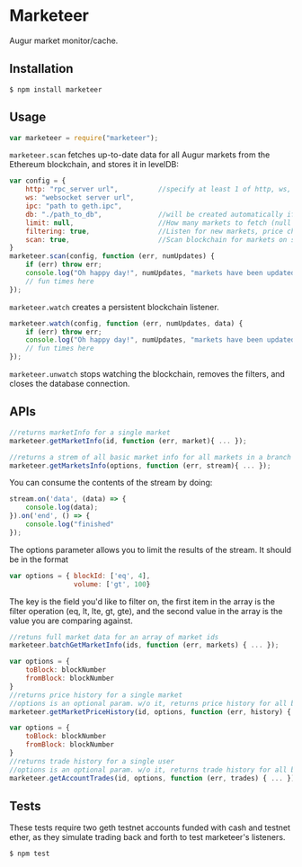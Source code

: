 Marketeer
=========

Augur market monitor/cache.

Installation
------------

    $ npm install marketeer

Usage
-----
```javascript
var marketeer = require("marketeer");
```
`marketeer.scan` fetches up-to-date data for all Augur markets from the Ethereum blockchain, and stores it in levelDB:
```javascript
var config = {
    http: "rpc_server url",          //specify at least 1 of http, ws, or ipc
    ws: "websocket server url",
    ipc: "path to geth.ipc",
    db: "./path_to_db",              //will be created automatically if doesn't exist already
    limit: null,                     //How many markets to fetch (null for all)
    filtering: true,                 //Listen for new markets, price changes, etc? (only used with watch)
    scan: true,                      //Scan blockchain for markets on startup?
}
marketeer.scan(config, function (err, numUpdates) {
    if (err) throw err;
    console.log("Oh happy day!", numUpdates, "markets have been updated!");
    // fun times here
});
```

`marketeer.watch` creates a persistent blockchain listener.

```javascript
marketeer.watch(config, function (err, numUpdates, data) {
    if (err) throw err;
    console.log("Oh happy day!", numUpdates, "markets have been updated!");
    // fun times here
});
```

`marketeer.unwatch` stops watching the blockchain, removes the filters, and closes the database connection.

APIs
-----
```javascript
//returns marketInfo for a single market
marketeer.getMarketInfo(id, function (err, market){ ... });
```
```javascript
//returns a strem of all basic market info for all markets in a branch
marketeer.getMarketsInfo(options, function (err, stream){ ... });
```
You can consume the contents of the stream by doing:
```javascript
stream.on('data', (data) => {
    console.log(data);
}).on('end', () => {
    console.log("finished"
});  
```
The options parameter allows you to limit the results of the stream. It should be in the format
```javascript
var options = { blockId: ['eq', 4],
                volume: ['gt', 100}
```
The key is the field you'd like to filter on, the first item in the array is the filter operation (eq, lt, lte, gt, gte), and the second value in the array is the value you are comparing against.

```javascript
//retuns full market data for an array of market ids
marketeer.batchGetMarketInfo(ids, function (err, markets) { ... });
```
```javascript
var options = {
    toBlock: blockNumber
    fromBlock: blockNumber
}
//returns price history for a single market
//options is an optional param. w/o it, returns price history for all blocks
marketeer.getMarketPriceHistory(id, options, function (err, history) { ... });
```
```javascript
var options = {
    toBlock: blockNumber
    fromBlock: blockNumber
}
//returns trade history for a single user
//options is an optional param. w/o it, returns trade history for all blocks
marketeer.getAccountTrades(id, options, function (err, trades) { ... });
```

Tests
-----
These tests require two geth testnet accounts funded with cash and testnet ether, as they simulate trading back and forth to test marketeer's listeners.


    $ npm test
